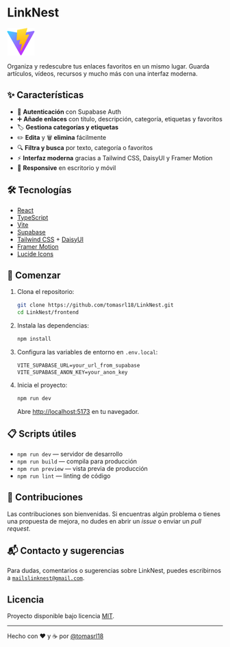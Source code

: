 # LinkNest

![LinkNest Banner](frontend/public/vite.svg)

Organiza y redescubre tus enlaces favoritos en un mismo lugar. Guarda artículos, vídeos, recursos y mucho más con una interfaz moderna.

## ✨ Características

- 🔑 **Autenticación** con Supabase Auth
- ➕ **Añade enlaces** con título, descripción, categoría, etiquetas y favoritos
- 🏷️ **Gestiona categorías y etiquetas**
- ✏️ **Edita** y 🗑️ **elimina** fácilmente
- 🔍 **Filtra y busca** por texto, categoría o favoritos
- ⚡ **Interfaz moderna** gracias a Tailwind CSS, DaisyUI y Framer Motion
- 📱 **Responsive** en escritorio y móvil

## 🛠️ Tecnologías

- [React](https://react.dev/)
- [TypeScript](https://www.typescriptlang.org/)
- [Vite](https://vitejs.dev/)
- [Supabase](https://supabase.com/)
- [Tailwind CSS](https://tailwindcss.com/) + [DaisyUI](https://daisyui.com/)
- [Framer Motion](https://www.framer.com/motion/)
- [Lucide Icons](https://lucide.dev/)

## 🚀 Comenzar

1. Clona el repositorio:
   ```sh
   git clone https://github.com/tomasrl18/LinkNest.git
   cd LinkNest/frontend
   ```
2. Instala las dependencias:
   ```sh
   npm install
   ```
3. Configura las variables de entorno en `.env.local`:
   ```env
   VITE_SUPABASE_URL=your_url_from_supabase
   VITE_SUPABASE_ANON_KEY=your_anon_key
   ```
4. Inicia el proyecto:
   ```sh
   npm run dev
   ```
   Abre [http://localhost:5173](http://localhost:5173) en tu navegador.

## 📋 Scripts útiles

- `npm run dev` — servidor de desarrollo
- `npm run build` — compila para producción
- `npm run preview` — vista previa de producción
- `npm run lint` — linting de código

## 🤝 Contribuciones

Las contribuciones son bienvenidas. Si encuentras algún problema o tienes una
propuesta de mejora, no dudes en abrir un *issue* o enviar un *pull request*.

## 📬 Contacto y sugerencias

Para dudas, comentarios o sugerencias sobre LinkNest, puedes escribirnos a
[`mailslinknest@gmail.com`](mailto:mailslinknest@gmail.com).

## Licencia

Proyecto disponible bajo licencia [MIT](LICENSE).

---

Hecho con ❤️ y ☕ por [@tomasrl18](https://github.com/tomasrl18)
